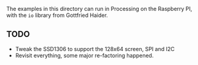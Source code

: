 The examples in this directory can run in Processing on the Raspberry PI, with the `io` library
from Gottfried Haider.

## TODO
- Tweak the SSD1306 to support the 128x64 screen, SPI and I2C
- Revisit everything, some major re-factoring happened.
